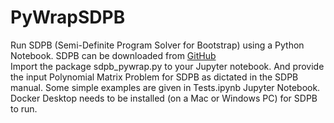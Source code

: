 # PyWrapSDPB
Run SDPB (Semi-Definite Program Solver for Bootstrap) using a Python Notebook. SDPB can be downloaded from [GitHub](https://github.com)  
Import the package sdpb_pywrap.py to your Jupyter notebook. And provide the input Polynomial Matrix Problem for SDPB as dictated in the SDPB manual. Some simple examples are given in Tests.ipynb Jupyter Notebook. 
Docker Desktop needs to be installed (on a Mac or Windows PC) for SDPB to run. 
